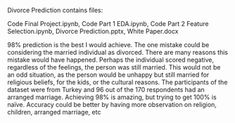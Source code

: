 Divorce Prediction contains files:

Code Final Project.ipynb, Code Part 1 EDA.ipynb, Code Part 2 Feature Selection.ipynb, Divorce Prediction.pptx, White Paper.docx

98% prediction is the best I would achieve. The one mistake could be considering the married individual as divorced. There are many reasons this mistake would have happened. Perhaps the individual scored negative, regardless of the feelings, the person was still married. This would not be an odd situation, as the person would be unhappy but still married for religious beliefs, for the kids, or the cultural reasons. The participants of the dataset were from Turkey and 96 out of the 170 respondents had an arranged marriage. Achieving 98% is amazing, but trying to get 100% is naïve. Accuracy could be better by having more observation on  religion, children, arranged marriage, etc
